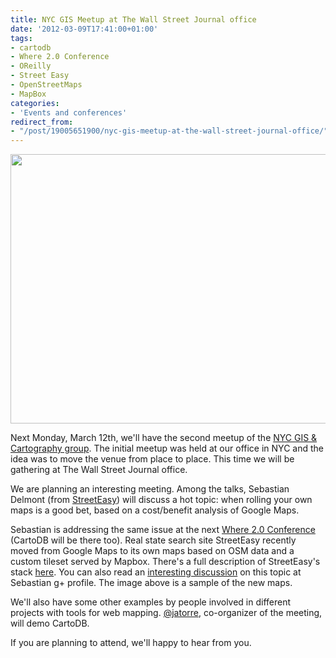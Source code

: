 ```yaml
---
title: NYC GIS Meetup at The Wall Street Journal office
date: '2012-03-09T17:41:00+01:00'
tags:
- cartodb
- Where 2.0 Conference
- OReilly
- Street Easy
- OpenStreetMaps
- MapBox
categories:
- 'Events and conferences'
redirect_from:
- "/post/19005651900/nyc-gis-meetup-at-the-wall-street-journal-office/"
---
```


<img height="431" src="http://cartodb.s3.amazonaws.com/tumblr/posts/mapa648.png" width="648"/>

Next Monday, March 12th, we'll have the second meetup of the <a href="http://www.meetup.com/nycgis/">NYC GIS &amp; Cartography group</a>. The initial meetup was held at our office in NYC and the idea was to move the venue from place to place. This time we will be gathering at The Wall Street Journal office.

We are planning an interesting meeting. Among the talks, Sebastian Delmont (from <a href="http://streeteasy.com/">StreetEasy</a>) will discuss a hot topic: when rolling your own maps is a good bet, based on a cost/benefit analysis of Google Maps. 

Sebastian is addressing the same issue at the next <a href="http://whereconf.com/where2012">Where 2.0 Conference</a> (CartoDB will be there too). Real state search site StreetEasy recently moved from Google Maps to its own maps based on OSM data and a custom tileset served by Mapbox. There's a full description of StreetEasy's stack <a href="http://whereconf.com/where2012/public/schedule/detail/24494">here</a>. You can also read an <a href="https://plus.google.com/118383351194421484817/posts/foj5A1fURGt">interesting discussion</a> on this topic at Sebastian g+ profile. The image above is a sample of the new maps. 

We'll also have some other examples by people involved in different projects with tools for web mapping. <a href="https://twitter.com/#!/jatorre">@jatorre</a>, co-organizer of the meeting, will demo CartoDB. 

If you are planning to attend, we'll happy to hear from you. 
